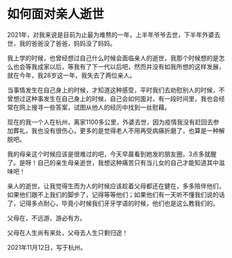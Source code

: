 # 如何面对亲人逝世
2021年，对我来说是目前为止最为难熬的一年，上半年爷爷去世，下半年外婆去世，我的爸爸没了爸爸，妈妈没了妈妈。 

我上学的时候，也曾经想过自己什么时候会面临亲人的逝世，我那个时候想的是怎么也会等我成家以后，等我有了下一代以后吧，然而并没有如我所想的这样发展，就在今年，我28岁这一年，我失去了两位亲人。

当事情发生在自己身上的时候，才知道这种感受，平时我们去劝慰别人的时候，不曾想过这种事发生在自己身上的时候，自己会如何面对，有一段时间里，我也会经常在网上搜寻一些答案，试图从他人的经历中找到一丝慰藉。

现在的我一个人在杭州，离家1100多公里，外婆去世，因为疫情我没有赶回去参加葬礼，我也没有很伤心，更多的是觉得老人不用再受病痛折磨了，也算是一种解脱吧。

我的母亲这个时候应该是很难过的吧，今天早晨看到她发的朋友圈，3点多就醒了。是呀！自己的亲生母亲逝世，我想这种痛苦只有当儿女的自己才能知道其中滋味吧！

亲人的逝世，让我觉得生而为人的时候应该趁着父母都还在健在，多多陪伴他们，如果他们跟不上我们的脚步了，记得等等他们；如果他们有一天听不懂我们说的话了，记得多点耐心，毕竟小时候我们牙牙学语的时候，他们也是这么教我们的。

父母在，不远游，游必有方。

父母在人生尚有来处，父母去人生只剩归途！

2021年11月12日，写于杭州。
